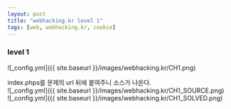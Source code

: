 ```yaml
---
layout: post
title: "webhacking.kr level 1"
tags: [web, webhacking.kr, cookie]
---
```


### level 1

![_config.yml]({{ site.baseurl }}/images/webhacking.kr/CH1.png)  

index.phps를 문제의 url 뒤에 붙여주니 소스가 나온다.  
![_config.yml]({{ site.baseurl }}/images/webhacking.kr/CH1_SOURCE.png)  
![_config.yml]({{ site.baseurl }}/images/webhacking.kr/CH1_SOLVED.png)  